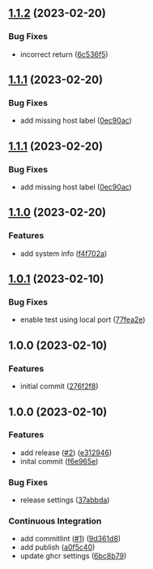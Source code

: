 ## [1.1.2](https://github.com/gilmrt/srm-exporter/compare/1.1.1...1.1.2) (2023-02-20)


### Bug Fixes

* incorrect return ([6c536f5](https://github.com/gilmrt/srm-exporter/commit/6c536f50522d922fa5f8723b23c90526745eb1af))

## [1.1.1](https://github.com/gilmrt/srm-exporter/compare/1.1.0...1.1.1) (2023-02-20)


### Bug Fixes

* add missing host label ([0ec90ac](https://github.com/gilmrt/srm-exporter/commit/0ec90aca9b3eeb4450c8296df2c7185d0a20831f))

## [1.1.1](https://github.com/gilmrt/srm-exporter/compare/1.1.0...1.1.1) (2023-02-20)


### Bug Fixes

* add missing host label ([0ec90ac](https://github.com/gilmrt/srm-exporter/commit/0ec90aca9b3eeb4450c8296df2c7185d0a20831f))

## [1.1.0](https://github.com/gilmrt/srm-exporter/compare/1.0.1...1.1.0) (2023-02-20)


### Features

* add system info ([f4f702a](https://github.com/gilmrt/srm-exporter/commit/f4f702ae791098208661d54a8d257c3f3fe86f07))

## [1.0.1](https://github.com/gilmrt/srm-exporter/compare/1.0.0...1.0.1) (2023-02-10)


### Bug Fixes

* enable test using local port ([77fea2e](https://github.com/gilmrt/srm-exporter/commit/77fea2ed73e3fdffc675e7359ee1c451f23f3443))

## 1.0.0 (2023-02-10)


### Features

* initial commit ([276f2f8](https://github.com/gilmrt/srm-exporter/commit/276f2f8c47c47ab82a584490c490ecad05fc4e97))

## 1.0.0 (2023-02-10)


### Features

* add release ([#2](https://github.com/gilmrt/srm-exporter/issues/2)) ([e312946](https://github.com/gilmrt/srm-exporter/commit/e31294606f0cb61c9e7d380832e229d66b3535d0))
* inital commit ([f6e965e](https://github.com/gilmrt/srm-exporter/commit/f6e965e200470f7c6e93a9d2d6e49dedc5903637))


### Bug Fixes

* release settings ([37abbda](https://github.com/gilmrt/srm-exporter/commit/37abbdacdb26839c2f516af7d221f352affb4266))


### Continuous Integration

* add commitlint ([#1](https://github.com/gilmrt/srm-exporter/issues/1)) ([9d361d8](https://github.com/gilmrt/srm-exporter/commit/9d361d882c43256fb2907de70385cb11db434562))
* add publish ([a0f5c40](https://github.com/gilmrt/srm-exporter/commit/a0f5c40893de0368fe4abe3598d49f0976a1153a))
* update ghcr settings ([6bc8b79](https://github.com/gilmrt/srm-exporter/commit/6bc8b7949b6db3010eb0d0eb94cca2fd880844f0))
